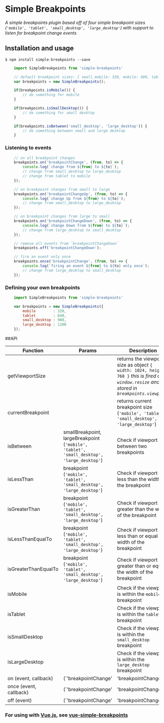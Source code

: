 # Simple Breakpoints

_A simple breakpoints plugin based off of four simple breakpoint sizes (`'mobile', 'tablet', 'small_desktop', 'large_desktop'`) with support to listen for breakpoint change events_

## Installation and usage

    $ npm install simple-breakpoints --save

```javascript
    import SimpleBreakpoints from 'simple-breakpoints'

    // default breakpoint sizes: { small_mobile: 320, mobile: 480, tablet: 640, small_desktop: 1024, large_desktop: 1180 }
    var breakpoints = new SimpleBreakpoints();

    if(breakpoints.isMobile()) {
        // do something for mobile
    }

    if(breakpoints.isSmallDesktop()) {
        // do something for small desktop
    }

    if(breakpoints.isBetween('small_desktop', 'large_desktop')) {
        // do something between small and large desktop
    }

```

### Listening to events

```javascript
    // on all breakpoint changes
    breakpoints.on('breakpointChange', (from, to) => {
        console.log(`change from ${from} to ${to}`);
        // change from small_desktop to large_desktop
        // change from tablet to mobile
    });

    // on breakpoint changes from small to large
    breakpoints.on('breakpointChangeUp', (from, to) => {
        console.log(`change Up from ${from} to ${to}`);
        // change from small_desktop to large_desktop
    });

    // on breakpoint changes from large to small
    breakpoints.on('breakpointChangeDown', (from, to) => {
        console.log(`change Down from ${from} to ${to}`);
        // change from large_desktop to small_desktop
    });

    // remove all events from `breakpointChangeDown`
    breakpoints.off('breakpointChangeDown');

    // fire an event only once
    breakpoints.once('breakpointChange', (from, to) => {
        console.log(`firing an event ${from} to ${to} only once`);
        // change from large_desktop to small_desktop
    });

```

### Defining your own breakpoints

```javascript
    import SimpleBreakpoints from 'simple-breakpoints'

    var breakpoints = new SimpleBreakpoints({
        mobile        : 320,
        tablet        : 640,
        small_desktop : 900,
        large_desktop : 1200
    });

```

##API

Function | Params | Description
------ | -------- | -----------
getViewportSize |  | returns the viewport size as object `{ width: 1024, height: 768 }` _this is fired on `window.resize` and is stored in `breakpoints.viewport`_
currentBreakpoint | | returns current breakpoint size (`'mobile', 'tablet', 'small_desktop', 'large_desktop'`)
isBetween | smallBreakpoint, largeBreakpoint (`'mobile', 'tablet', 'small_desktop', 'large_desktop'`) | Check if viewport is between two breakpoints
isLessThan | breakpoint (`'mobile', 'tablet', 'small_desktop', 'large_desktop'`) | Check if viewport is less than the width of the breakpoint
isGreaterThan | breakpoint (`'mobile', 'tablet', 'small_desktop', 'large_desktop'`) | Check if viewport is greater than the width of the breakpoint
isLessThanEqualTo | breakpoint (`'mobile', 'tablet', 'small_desktop', 'large_desktop'`) | Check if viewport is less than or equal the width of the breakpoint
isGreaterThanEqualTo | breakpoint (`'mobile', 'tablet', 'small_desktop', 'large_desktop'`) | Check if viewport is greater than or equal the width of the breakpoint
isMobile | | Check if the viewport is within the `mobile` breakpoint
isTablet | | Check if the viewport is within the `tablet` breakpoint
isSmallDesktop | | Check if the viewport is within the `small_desktop` breakpoint
isLargeDesktop | | Check if the viewport is within the `large_desktop` breakpoint
on (event, callback) | (`'breakpointChange' | 'breakpointChangeUp' | 'breakpointChangeDown'`, `callback(from, to)`) | watch for changes on breakpoints with and fire a callback
once (event, callback) | (`'breakpointChange' | 'breakpointChangeUp' | 'breakpointChangeDown'`, `callback(from, to)`) | watch for changes on breakpoints with and fire a callback only *once*
off (event) | (`'breakpointChange' | 'breakpointChangeUp' |  'breakpointChangeDown'`)| Remove event listener for breakpoint change

### For using with [Vue.js](https://vuejs.org/), see [vue-simple-breakpoints](https://github.com/drewjbartlett/vue-simple-breakpoints)
